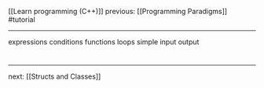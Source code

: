[[Learn programming (C++)]]  previous: [[Programming Paradigms]]   #tutorial

---
expressions
conditions
functions
loops
simple input output
# 
----
next: [[Structs and Classes]] 
